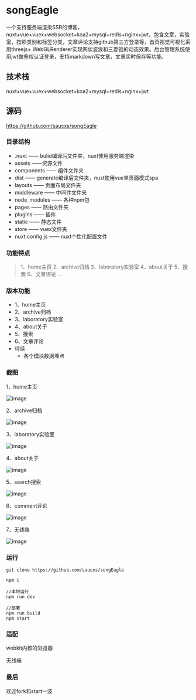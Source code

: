 # songEagle
一个支持服务端渲染SSR的博客，nuxt+vue+vuex+websocket+koa2+mysql+redis+nginx+jwt，包含文章，实验室，按照类别和标签分类，文章评论支持github第三方登录等，首页视觉可视化采用threejs+ WebGLRenderer实现网状波浪和三菱锥的动态效果。后台管理系统使用jwt做鉴权认证登录，支持markdown写文章，文章实时保存等功能。

## 技术栈
nuxt+vue+vuex+websocket+koa2+mysql+redis+nginx+jwt

## 源码
https://github.com/saucxs/songEagle

### 目录结构
+ .nuxt    —— bulid编译后文件夹，nuxt使用服务端渲染
+ assets    ——资源文件
+ components   —— 组件文件夹
+ dist    —— generate编译后文件夹，nust使用vue单页面模式spa
+ layouts   —— 页面布局文件夹
+ middleware   —— 中间件文件夹
+ node_modules   —— 各种npm包
+ pages   —— 路由文件夹
+ plugins   —— 插件
+ static   —— 静态文件
+ store   —— vuex文件夹
+ nuxt.config.js   —— nuxt个性化配置文件

### 功能特点
> 1、home主页
> 2、archive归档
> 3、laboratory实验室
> 4、about关于
> 5、搜索
> 6、文章评论
...

### 版本功能
+ 1、home主页
+ 2、archive归档
+ 3、laboratory实验室
+ 4、about关于
+ 5、搜索
+ 6、文章评论
+ 待续
    - 各个模块数据埋点
    
### 截图
1、home主页

![image](./screenshot/home.png)

2、archive归档

![image](./screenshot/archive.png)

3、laboratory实验室

![image](./screenshot/laboratory.png)

4、about关于

![image](./screenshot/about.png)

5、search搜索

![image](./screenshot/search.png)

6、comment评论

![image](./screenshot/comment.png)

7、无线端

![image](./screenshot/phone.png)

### 运行
```
git clone https://github.com/saucxs/songEagle

npm i

//本地运行
npm run dev

//部署
npm run build
npm start

```

### 适配

webkit内核的浏览器

无线端

### 最后

欢迎fork和start一波
